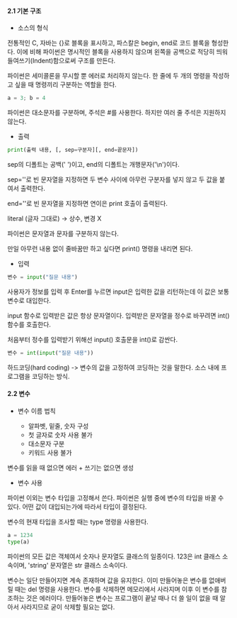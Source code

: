 #### 2.1 기본 구조



- 소스의 형식



전통적인 C, 자바는 {}로 블록을 표시하고, 파스칼은 begin, end로 코드 블록을 형성한다. 이에 비해 파이썬은 명시적인 블록을 사용하지 않으며 왼쪽을 공백으로 적당히 띄워 들여쓰기(Indent)함으로써 구조를 만든다.

파이썬은 세미콜론을 무시할 뿐 에러로 처리하지 않는다. 한 줄에 두 개의 명령을 작성하고 싶을 때 명령끼리 구분하는 역할을 한다.

```python
a = 3; b = 4
```

파이썬은 대소문자를 구분하며, 주석은 #를 사용한다. 하지만 여러 줄 주석은 지원하지 않는다.



- 출력



```python
print(출력 내용, [, sep=구분자][, end=끝문자])
```



sep의 디폴트는 공백(' ')이고, end의 디폴트는 개행문자('\n')이다.

sep=''로 빈 문자열을 지정하면 두 변수 사이에 아무런 구분자를 넣지 않고 두 값을 붙여서 출력한다.

end=''로 빈 문자열을 지정하면 연이은 print 호출이 출력된다.

literal (글자 그대로) -> 상수, 변경 X

파이썬은 문자열과 문자를 구분하지 않는다.

만일 아무런 내용 없이 줄바꿈만 하고 싶다면 print() 명령을 내리면 된다.



- 입력



```python
변수 = input("질문 내용")
```



사용자가 정보를 입력 후 Enter를 누르면 input은 입력한 값을 리턴하는데 이 값은 보통 변수로 대입한다.

input 함수로 입력받은 값은 항상 문자열이다. 입력받은 문자열을 정수로 바꾸려면 int() 함수를 호출한다.

처음부터 정수를 입력받기 위해선 input() 호출문을 int()로 감싼다.

```python
변수 = int(input("질문 내용"))
```



하드코딩(hard coding) -> 변수의 값을 고정하여 코딩하는 것을 말한다. 소스 내에 프로그램을 코딩하는 방식.



#### 2.2 변수



- 변수 이름 법칙

  

  - 알파벳, 밑줄, 숫자 구성
  - 첫 글자로 숫자 사용 불가
  - 대소문자 구분
  - 키워드 사용 불가



변수를 읽을 때 없으면 에러 + 쓰기는 없으면 생성



- 변수 사용



파이썬 이외는 변수 타입을 고정해서 쓴다. 파이썬은 실행 중에 변수의 타입을 바꿀 수 있다. 어떤 값이 대입되는가에 따라서 타입이 결정된다. 

변수의 현재 타입을 조사할 때는 type 명령을 사용한다.

```python
a = 1234
type(a)
```

파이썬의 모든 값은 객체여서 숫자나 문자열도 클래스의 일종이다. 123은 int 클래스 소속이며, 'string' 문자열은 str 클래스 소속이다. 

변수는 일단 만들어지면 계속 존재하며 값을 유지한다. 이미 만들어놓은 변수를 없애버릴 때는 del 명령을 사용한다. 변수를 삭제하면 메모리에서 사라지며 이후 이 변수를 참조하는 것은 에러이다. 만들어놓은 변수는 프로그램이 끝날 때나 더 쓸 일이 없을 때 알아서 사라지므로 굳이 삭제할 필요는 없다.